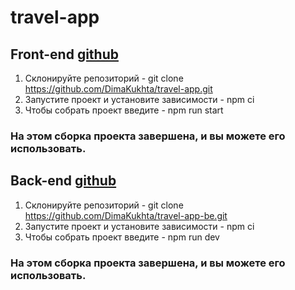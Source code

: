 # travel-app
## Front-end  [github](https://github.com/DimaKukhta/travel-app)
1. Склонируйте репозиторий  - git clone https://github.com/DimaKukhta/travel-app.git
2. Запустите проект и установите зависимоcти - npm ci
3. Чтобы собрать проект введите - npm run start
### На этом сборка проекта завершена, и вы можете его использовать.

## Back-end [github](https://github.com/DimaKukhta/travel-app-be)
1. Склонируйте репозиторий  - git clone https://github.com/DimaKukhta/travel-app-be.git
2. Запустите проект и установите зависимоcти - npm ci
3. Чтобы собрать проект введите - npm run dev
### На этом сборка проекта завершена, и вы можете его использовать.
